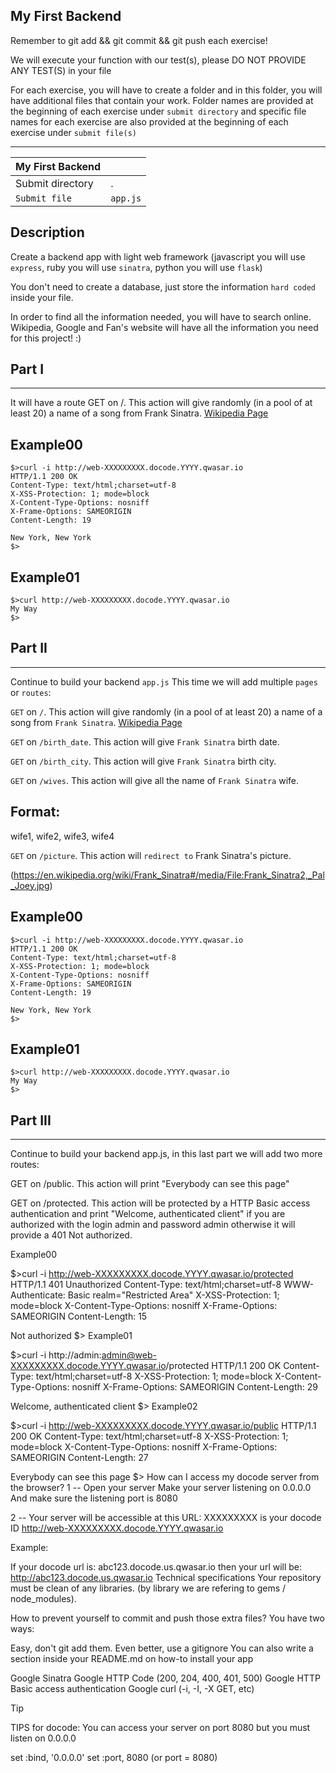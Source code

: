 ## My First Backend
Remember to git add && git commit && git push each exercise!

We will execute your function with our test(s), please DO NOT PROVIDE ANY TEST(S) in your file

For each exercise, you will have to create a folder and in this folder, you will have additional files that contain your work. Folder names are provided at the beginning of each exercise under `submit directory` and specific file names for each exercise are also provided at the beginning of each exercise under `submit file(s)`

-----------------------------------------------------------------------------------------------------------------------------------------------------------------------

| My First Backend |      |
| ---------------- | ---- |
| Submit directory	| .   |
| `Submit file` |	`app.js`|

## Description
Create a backend app with light web framework (javascript you will use `express`, ruby you will use `sinatra`, python you will use `flask`)

You don't need to create a database, just store the information `hard coded` inside your file.

In order to find all the information needed, you will have to search online. Wikipedia, Google and Fan's website will have all the information you need for this project! :)

## Part I
-----------------------------------------------------------------------------------------------------------------------------------------------------------------------

It will have a route GET on /. This action will give randomly (in a pool of at least 20) a name of a song from Frank Sinatra.
[Wikipedia Page](https://en.wikipedia.org/wiki/List_of_songs_recorded_by_Frank_Sinatra)

## Example00
```
$>curl -i http://web-XXXXXXXXX.docode.YYYY.qwasar.io
HTTP/1.1 200 OK
Content-Type: text/html;charset=utf-8
X-XSS-Protection: 1; mode=block
X-Content-Type-Options: nosniff
X-Frame-Options: SAMEORIGIN
Content-Length: 19

New York, New York
$>
```
## Example01
```
$>curl http://web-XXXXXXXXX.docode.YYYY.qwasar.io
My Way
$>
```
## Part II
-----------------------------------------------------------------------------------------------------------------------------------------------------------------------

Continue to build your backend `app.js`
This time we will add multiple `pages` or `routes`:

`GET` on `/`. This action will give randomly (in a pool of at least 20) a name of a song from `Frank Sinatra`.
[Wikipedia Page](https://en.wikipedia.org/wiki/List_of_songs_recorded_by_Frank_Sinatra)

`GET` on `/birth_date`. This action will give `Frank Sinatra` birth date.

`GET` on `/birth_city`. This action will give `Frank Sinatra` birth city.

`GET` on `/wives`. This action will give all the name of `Frank Sinatra` wife.

## Format:
wife1, wife2, wife3, wife4

`GET` on `/picture`. This action will `redirect to` Frank Sinatra's picture.

(https://en.wikipedia.org/wiki/Frank_Sinatra#/media/File:Frank_Sinatra2,_Pal_Joey.jpg)

## Example00
```
$>curl -i http://web-XXXXXXXXX.docode.YYYY.qwasar.io
HTTP/1.1 200 OK
Content-Type: text/html;charset=utf-8
X-XSS-Protection: 1; mode=block
X-Content-Type-Options: nosniff
X-Frame-Options: SAMEORIGIN
Content-Length: 19

New York, New York
$>
```
## Example01
```
$>curl http://web-XXXXXXXXX.docode.YYYY.qwasar.io
My Way
$>
```
## Part III
-----------------------------------------------------------------------------------------------------------------------------------------------------------------------

Continue to build your backend app.js, in this last part we will add two more routes:

GET on /public. This action will print "Everybody can see this page"

GET on /protected. This action will be protected by a HTTP Basic access authentication and print "Welcome, authenticated client" if you are authorized with the login admin and password admin otherwise it will provide a 401 Not authorized.

Example00

$>curl -i http://web-XXXXXXXXX.docode.YYYY.qwasar.io/protected
HTTP/1.1 401 Unauthorized
Content-Type: text/html;charset=utf-8
WWW-Authenticate: Basic realm="Restricted Area"
X-XSS-Protection: 1; mode=block
X-Content-Type-Options: nosniff
X-Frame-Options: SAMEORIGIN
Content-Length: 15

Not authorized
$>
Example01

$>curl -i http://admin:admin@web-XXXXXXXXX.docode.YYYY.qwasar.io/protected
HTTP/1.1 200 OK
Content-Type: text/html;charset=utf-8
X-XSS-Protection: 1; mode=block
X-Content-Type-Options: nosniff
X-Frame-Options: SAMEORIGIN
Content-Length: 29

Welcome, authenticated client
$>
Example02

$>curl -i http://web-XXXXXXXXX.docode.YYYY.qwasar.io/public
HTTP/1.1 200 OK
Content-Type: text/html;charset=utf-8
X-XSS-Protection: 1; mode=block
X-Content-Type-Options: nosniff
X-Frame-Options: SAMEORIGIN
Content-Length: 27

Everybody can see this page
$>
How can I access my docode server from the browser?
1 -- Open your server
Make your server listening on 0.0.0.0
And make sure the listening port is 8080

2 -- Your server will be accessible at this URL:
XXXXXXXXX is your docode ID
http://web-XXXXXXXXX.docode.YYYY.qwasar.io

Example:

If your docode url is:
abc123.docode.us.qwasar.io
then your url will be:
http://abc123.docode.us.qwasar.io
Technical specifications
Your repository must be clean of any libraries. (by library we are refering to gems / node_modules).

How to prevent yourself to commit and push those extra files?
You have two ways:

Easy, don't git add them.
Even better, use a gitignore
You can also write a section inside your README.md on how-to install your app

Google Sinatra
Google HTTP Code (200, 204, 400, 401, 500)
Google HTTP Basic access authentication
Google curl (-i, -I, -X GET, etc)

Tip

TIPS for docode:
You can access your server on port 8080 but you must listen on 0.0.0.0

set :bind, '0.0.0.0'
set :port, 8080 (or port = 8080)
